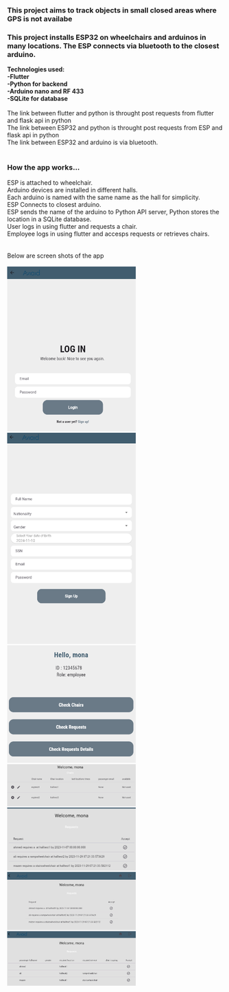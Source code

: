 <h3>This project aims to track objects in small closed areas where GPS is not availabe</h3>
<h3>This project installs ESP32 on wheelchairs and arduinos in many locations. The ESP connects via bluetooth to the closest arduino.</h3>
<b>
Technologies used:<br>
-Flutter<br>
-Python for backend<br>
-Arduino nano and RF 433<br>
-SQLite for database<br>
</b>
<br>
The link between flutter and python is throught post requests from flutter and flask api in python <br>
The link between ESP32 and python is throught post requests from ESP and flask api in python <br>
The link between ESP32 and arduino is via bluetooth.<br>
<br>
<h3>How the app works...</h3>
ESP is attached to wheelchair.<br>
Arduino devices are installed in different halls.<br>
Each arduino is named with the same name as the hall for simplicity.<br>
ESP Connects to closest arduino.<br>
ESP sends the name of the arduino to Python API server, Python stores the location in a SQLite database.<br>
User logs in using flutter and requests a chair.<br>
Employee logs in using flutter and accesps requests or retrieves chairs.<br>
<br><br>
Below are screen shots of the app<br><br>
<img src="https://github.com/ahmed0tolba/wheelchair_tracker/blob/main/screenshots/Screenshot_2.png" width="300" />
<img src="https://github.com/ahmed0tolba/wheelchair_tracker/blob/main/screenshots/Screenshot_3.png" width="300" />
<img src="https://github.com/ahmed0tolba/wheelchair_tracker/blob/main/screenshots/Screenshot_4.png" width="300" />
<img src="https://github.com/ahmed0tolba/wheelchair_tracker/blob/main/screenshots/Screenshot_5.png" width="300" />
<img src="https://github.com/ahmed0tolba/wheelchair_tracker/blob/main/screenshots/Screenshot_6.png" width="300" />
<img src="https://github.com/ahmed0tolba/wheelchair_tracker/blob/main/screenshots/Screenshot_7.png" width="300" />
<img src="https://github.com/ahmed0tolba/wheelchair_tracker/blob/main/screenshots/Screenshot_9.png" width="300" />

